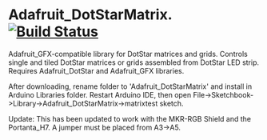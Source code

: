 # Adafruit_DotStarMatrix. [![Build Status](https://github.com/adafruit/Adafruit_DotStarMatrix/workflows/Arduino%20Library%20CI/badge.svg)](https://github.com/adafruit/Adafruit_DotStarMatrix/actions)

Adafruit_GFX-compatible library for DotStar matrices and grids. Controls single and tiled DotStar matrices or grids assembled from DotStar LED strip. Requires Adafruit_DotStar and Adafruit_GFX libraries.

After downloading, rename folder to 'Adafruit_DotStarMatrix' and install in Arduino Libraries folder. Restart Arduino IDE, then open File->Sketchbook->Library->Adafruit_DotStarMatrix->matrixtest sketch.

Update:  This has been updated to work with the MKR-RGB Shield and the Portanta_H7.  A jumper must be placed from A3->A5.